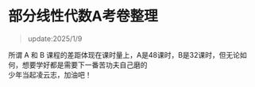 # 部分线性代数A考卷整理

> update:2025/1/9

所谓 A 和 B 课程的差距体现在课时量上，A是48课时，B是32课时，但无论如何，想要学好都是需要下一番苦功夫自己磨的  
少年当起凌云志，加油吧！
